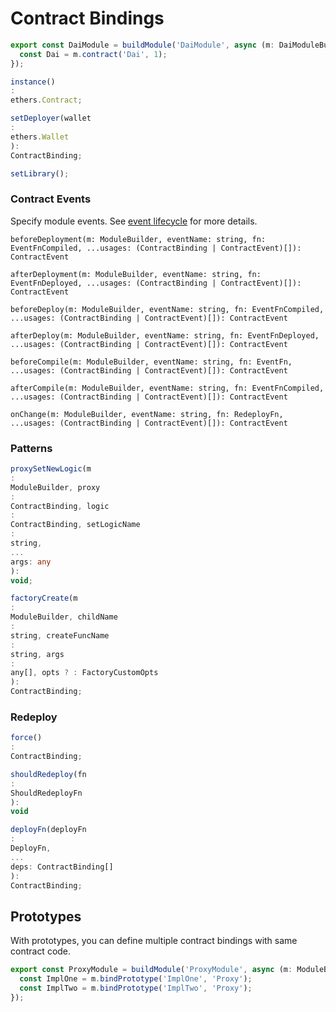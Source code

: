 # Contract Bindings

```typescript
export const DaiModule = buildModule('DaiModule', async (m: DaiModuleBuilder) => {
  const Dai = m.contract('Dai', 1);
});
```

```typescript
instance()
:
ethers.Contract;
```

```typescript
setDeployer(wallet
:
ethers.Wallet
):
ContractBinding;
```

```typescript
setLibrary();
```

### Contract Events

Specify module events. See [event lifecycle](./events.md) for more details.

```  
beforeDeployment(m: ModuleBuilder, eventName: string, fn: EventFnCompiled, ...usages: (ContractBinding | ContractEvent)[]): ContractEvent

afterDeployment(m: ModuleBuilder, eventName: string, fn: EventFnDeployed, ...usages: (ContractBinding | ContractEvent)[]): ContractEvent

beforeDeploy(m: ModuleBuilder, eventName: string, fn: EventFnCompiled, ...usages: (ContractBinding | ContractEvent)[]): ContractEvent

afterDeploy(m: ModuleBuilder, eventName: string, fn: EventFnDeployed, ...usages: (ContractBinding | ContractEvent)[]): ContractEvent

beforeCompile(m: ModuleBuilder, eventName: string, fn: EventFn, ...usages: (ContractBinding | ContractEvent)[]): ContractEvent

afterCompile(m: ModuleBuilder, eventName: string, fn: EventFnCompiled, ...usages: (ContractBinding | ContractEvent)[]): ContractEvent

onChange(m: ModuleBuilder, eventName: string, fn: RedeployFn, ...usages: (ContractBinding | ContractEvent)[]): ContractEvent
```

### Patterns

```typescript
proxySetNewLogic(m
:
ModuleBuilder, proxy
:
ContractBinding, logic
:
ContractBinding, setLogicName
:
string,
...
args: any
):
void;
```

```typescript
factoryCreate(m
:
ModuleBuilder, childName
:
string, createFuncName
:
string, args
:
any[], opts ? : FactoryCustomOpts
):
ContractBinding;
```

### Redeploy

```typescript
force()
:
ContractBinding;
```

```typescript
shouldRedeploy(fn
:
ShouldRedeployFn
):
void
```

```typescript
deployFn(deployFn
:
DeployFn,
...
deps: ContractBinding[]
):
ContractBinding;
```

## Prototypes

With prototypes, you can define multiple contract bindings with same contract code.

```typescript
export const ProxyModule = buildModule('ProxyModule', async (m: ModuleBuilder) => {
  const ImplOne = m.bindPrototype('ImplOne', 'Proxy');
  const ImplTwo = m.bindPrototype('ImplTwo', 'Proxy');
});
```
